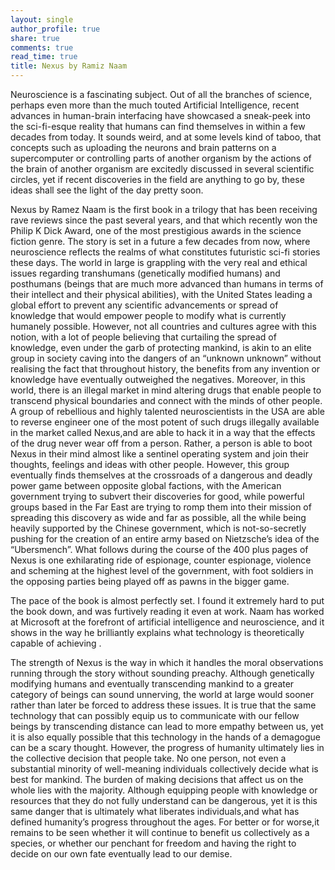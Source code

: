 ```yaml
---
layout: single 
author_profile: true
share: true 
comments: true
read_time: true
title: Nexus by Ramiz Naam
--- 
```




Neuroscience is a fascinating subject. Out of all the branches of science, perhaps even more than the much touted Artificial Intelligence, recent advances in human-brain interfacing have showcased a sneak-peek into the sci-fi-esque reality that humans can find themselves in within a few decades from today. It sounds weird, and at some levels kind of taboo, that concepts such as uploading the neurons and brain patterns on a supercomputer or controlling parts of another organism by the actions of the brain of another organism are excitedly discussed in several scientific circles, yet if recent discoveries in the field are anything to go by, these ideas shall see the light of the day pretty soon.

Nexus by Ramez Naam is the first book in a trilogy that has been receiving rave reviews since the past several years, and that which recently won the Philip K Dick Award, one of the most prestigious awards in the science fiction genre. The story is set in a future a few decades from now, where neuroscience reflects the realms of what constitutes futuristic sci-fi stories these days. The world in large is grappling with the very real and ethical issues regarding transhumans (genetically modified humans) and posthumans (beings that are much more advanced than humans in terms of their intellect and their physical abilities), with the United States leading a global effort to prevent any scientific advancements or spread of knowledge that would empower people to modify what is currently humanely possible. However, not all countries and cultures agree with this notion, with a lot of people believing that curtailing the spread of knowledge, even under the garb of protecting mankind, is akin to an elite group in society caving into the dangers of an “unknown unknown” without realising the fact that throughout history, the benefits from any invention or knowledge have eventually outweighed the negatives. Moreover, in this world, there is an illegal market in mind altering drugs that enable people to transcend physical boundaries and connect with the minds of other people. A group of rebellious and highly talented neuroscientists in the USA are able to reverse engineer one of the most potent of such drugs illegally available in the market called Nexus,and are able to hack it in a way that the effects of the drug never wear off from a person. Rather, a person is able to boot Nexus in their mind almost like a sentinel operating system and join their thoughts, feelings and ideas with other people. However, this group eventually finds themselves at the crossroads of a dangerous and deadly power game between opposite global factions, with the American government trying to subvert their discoveries for good, while powerful groups based in the Far East are trying to romp them into their mission of spreading this discovery as wide and far as possible, all the while being heavily supported by the Chinese government, which is not-so-secretly pushing for the creation of an entire army based on Nietzsche’s idea of the “Ubersmench”. What follows during the course of the 400 plus pages of Nexus is one exhilarating ride of espionage, counter espionage, violence and scheming at the highest level of the government, with foot soldiers in the opposing parties being played off as pawns in the bigger game.

The pace of the book is almost perfectly set. I found it extremely hard to put the book down, and was furtively reading it even at work. Naam has worked at Microsoft at the forefront of artificial intelligence and neuroscience, and it shows in the way he brilliantly explains what technology is theoretically capable of achieving .

The strength of Nexus is the way in which it handles the moral observations running through the story without sounding preachy. Although genetically modifying humans and eventually transcending mankind to a greater category of beings can sound unnerving, the world at large would sooner rather than later be forced to address these issues. It is true that the same technology that can possibly equip us to communicate with our fellow beings by transcending distance can lead to more empathy between us, yet it is also equally possible that this technology in the hands of a demagogue can be a scary thought. However, the progress of humanity ultimately lies in the collective decision that people take. No one person, not even a substantial minority of well-meaning individuals collectively decide what is best for mankind. The burden of making decisions that affect us on the whole lies with the majority. Although equipping people with knowledge or resources that they do not fully understand can be dangerous, yet it is this same danger that is ultimately what liberates individuals,and what has defined humanity’s progress throughout the ages. For better or for worse,it remains to be seen whether it will continue to benefit us collectively as a species, or whether our penchant for freedom and having the right to decide on our own fate eventually lead to our demise.